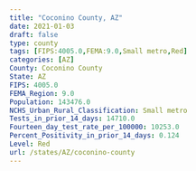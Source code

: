```yaml
---
title: "Coconino County, AZ"
date: 2021-01-03
draft: false
type: county
tags: [FIPS:4005.0,FEMA:9.0,Small metro,Red]
categories: [AZ]
County: Coconino County
State: AZ
FIPS: 4005.0
FEMA_Region: 9.0
Population: 143476.0
NCHS_Urban_Rural_Classification: Small metro
Tests_in_prior_14_days: 14710.0
Fourteen_day_test_rate_per_100000: 10253.0
Percent_Positivity_in_prior_14_days: 0.124
Level: Red
url: /states/AZ/coconino-county
---
```



